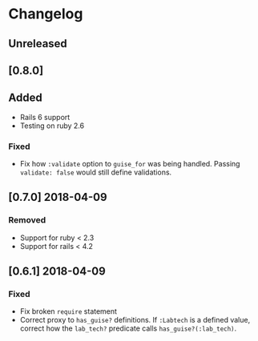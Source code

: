 # Changelog

## Unreleased

## [0.8.0]
## Added
* Rails 6 support
* Testing on ruby 2.6

### Fixed
* Fix how `:validate` option to `guise_for` was being handled. Passing
  `validate: false` would still define validations.

## [0.7.0] 2018-04-09
### Removed

* Support for ruby < 2.3
* Support for rails < 4.2

## [0.6.1] 2018-04-09
### Fixed

* Fix broken `require` statement
* Correct proxy to `has_guise?` definitions. If `:Labtech` is a defined value,
  correct how the `lab_tech?` predicate calls `has_guise?(:lab_tech)`.

